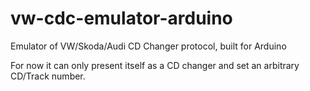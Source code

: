 # vw-cdc-emulator-arduino
Emulator of VW/Skoda/Audi CD Changer protocol, built for Arduino

For now it can only present itself as a CD changer and set an arbitrary CD/Track number.
